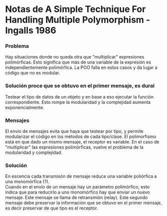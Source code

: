 # Notas de A Simple Technique For Handling Multiple Polymorphism - Ingalls 1986

### Problema
Hay situaciones donde no queda otra que "multiplicar" expresiones polimórficas. Esto significa que más de una variable de la expresión es independientemente polimórfica. La POO falla en estos casos y da lugar a código que no es modular.


### Solución proce que se obtuvo en el primer mensaje, es dural
Testear el tipo de datos de un objeto y en base a eso ejecutar la función correspondiente. Esto rompe la modularidad y la complejidad aumenta exponencialmente.

### Mensajes
El envío de mensajes evita que haya que testear por tipo, y permite modularizar el código en los métodos de cada tipo/clase. El polimorfismo está en que dado un mismo mensaje, el receptor es variable. En el caso de "multiplicar" las expresiones polimórficas, vuelve el problema de la modularidad y complejidad.

### Solución    
En escencia cada transmisón de mensaje reduce una variable poliórfica a una monomórfica (?). <br>
Cuando en el envío de un mensaje hay un parámetro polimórfico, esto indica que para reducirlo a uno monomórfico hay que enviar un nuevo mensaje. Este mensaje se llama de retransmión (relay). Este segundo mensaje debe preservar la información que se obtuvo en el primer mensaje, es decir preservar de que tipo es el receptor.
